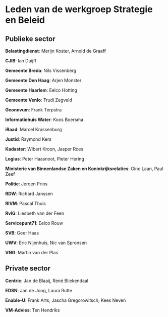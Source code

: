 # Leden van de werkgroep Strategie en Beleid

## Publieke sector

**Belastingdienst**: Merijn Koster, Arnold de Graaff

**CJIB**: Ian Duijff

**Gemeente Breda**: Nils Vissenberg

**Gemeente Den Haag**: Arjen Monster

**Gemeente Haarlem**: Eelco Hotting

**Gemeente Venlo**: Trudi Zegveld

**Geonovum**: Frank Terpstra

**Informatiehuis Water**: Koos Boersma

**iRaad**: Marcel Krassenburg

**Justid**: Raymond Kers

**Kadaster**: Wlbert Kroon, Jasper Roes

**Logius**: Peter Haasnoot, Pieter Hering

**Ministerie van Binnenlandse Zaken en Koninkrijksrelaties**: Gino Laan, Paul Zeef

**Politie**: Jeroen Prins

**RDW**: Richard Janssen

**RIVM**: Pascal Thuis

**RvIG**: Liesbeth van der Feen

**Servicepunt71**: Eelco Rouw

**SVB**: Geer Haas

**UWV**: Eric Nijenhuis, Nic van Spronsen

**VNG**: Martin van der Plas

## Private sector

**Centric**: Jan de Blaaij, René Bliekendaal

**EDSN**: Jan de Jong, Laura Rutte

**Enable-U**: Frank Arts, Jascha Gregorowitsch, Kees Neven

**VM-Advies**: Ten Hendriks
